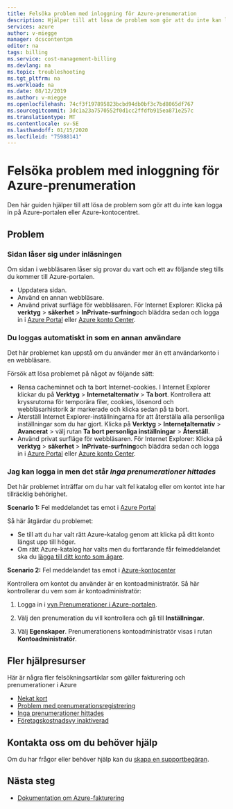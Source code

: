 ```yaml
---
title: Felsöka problem med inloggning för Azure-prenumeration
description: Hjälper till att lösa de problem som gör att du inte kan logga in på Azure-portalen eller Azure-kontocentret.
services: azure
author: v-miegge
manager: dcscontentpm
editor: na
tags: billing
ms.service: cost-management-billing
ms.devlang: na
ms.topic: troubleshooting
ms.tgt_pltfrm: na
ms.workload: na
ms.date: 08/12/2019
ms.author: v-miegge
ms.openlocfilehash: 74cf3f197895823bcbd94db0bf3c7bd8065df767
ms.sourcegitcommit: 3dc1a23a7570552f0d1cc2ffdfb915ea871e257c
ms.translationtype: MT
ms.contentlocale: sv-SE
ms.lasthandoff: 01/15/2020
ms.locfileid: "75988141"
---
```

# <a name="troubleshoot-azure-subscription-sign-in-issues"></a>Felsöka problem med inloggning för Azure-prenumeration

Den här guiden hjälper till att lösa de problem som gör att du inte kan logga in på Azure-portalen eller Azure-kontocentret.

## <a name="issues"></a>Problem

### <a name="page-hangs-in-the-loading-status"></a>Sidan låser sig under inläsningen

Om sidan i webbläsaren låser sig provar du vart och ett av följande steg tills du kommer till Azure-portalen.

- Uppdatera sidan.
- Använd en annan webbläsare.
- Använd privat surfläge för webbläsaren. För Internet Explorer: Klicka på **verktyg** > **säkerhet** > **InPrivate-surfning**och bläddra sedan och logga in i [Azure Portal](https://portal.azure.com/) eller [Azure konto Center](https://account.azure.com/Subscriptions).

### <a name="you-are-automatically-signed-in-as-a-different-user"></a>Du loggas automatiskt in som en annan användare

Det här problemet kan uppstå om du använder mer än ett användarkonto i en webbläsare.

Försök att lösa problemet på något av följande sätt:

- Rensa cacheminnet och ta bort Internet-cookies. I Internet Explorer klickar du på **Verktyg** > **Internetalternativ** > **Ta bort**. Kontrollera att kryssrutorna för temporära filer, cookies, lösenord och webbläsarhistorik är markerade och klicka sedan på ta bort.
- Återställ Internet Explorer-inställningarna för att återställa alla personliga inställningar som du har gjort. Klicka på **Verktyg** > **Internetalternativ** > **Avancerat** > välj rutan **Ta bort personliga inställningar** > **Återställ**.
- Använd privat surfläge för webbläsaren. För Internet Explorer: Klicka på **verktyg** > **säkerhet** > **InPrivate-surfning**och bläddra sedan och logga in i [Azure Portal](https://portal.azure.com/) eller [Azure konto Center](https://account.azure.com/Subscriptions).

### <a name="i-can-sign-in-but-i-see-no-subscriptions-found"></a>Jag kan logga in men det står *Inga prenumerationer hittades*

Det här problemet inträffar om du har valt fel katalog eller om kontot inte har tillräcklig behörighet.

**Scenario 1:** Fel meddelandet tas emot i [Azure Portal](https://portal.azure.com/)

Så här åtgärdar du problemet:

- Se till att du har valt rätt Azure-katalog genom att klicka på ditt konto längst upp till höger.
- Om rätt Azure-katalog har valts men du fortfarande får felmeddelandet ska du [lägga till ditt konto som ägare](add-change-subscription-administrator.md).

**Scenario 2:** Fel meddelandet tas emot i [Azure-kontocenter](https://account.windowsazure.com/Subscriptions)

Kontrollera om kontot du använder är en kontoadministratör. Så här kontrollerar du vem som är kontoadministratör:

1. Logga in i [vyn Prenumerationer i Azure-portalen](https://portal.azure.com/#blade/Microsoft_Azure_Billing/SubscriptionsBlade).

2. Välj den prenumeration du vill kontrollera och gå till **Inställningar**.

3. Välj **Egenskaper**. Prenumerationens kontoadministratör visas i rutan **Kontoadministratör**.

## <a name="additional-help-resources"></a>Fler hjälpresurser

Här är några fler felsökningsartiklar som gäller fakturering och prenumerationer i Azure

- [Nekat kort](troubleshoot-declined-card.md)
- [Problem med prenumerationsregistrering](troubleshoot-azure-sign-up.md)
- [Inga prenumerationer hittades](no-subscriptions-found.md)
- [Företagskostnadsvy inaktiverad](enterprise-mgmt-grp-troubleshoot-cost-view.md)

## <a name="contact-us-for-help"></a>Kontakta oss om du behöver hjälp

Om du har frågor eller behöver hjälp kan du [skapa en supportbegäran](https://ms.portal.azure.com/#blade/Microsoft_Azure_Support/HelpAndSupportBlade/newsupportrequest).

## <a name="next-steps"></a>Nästa steg

- [Dokumentation om Azure-fakturering](../../billing/index.md)
